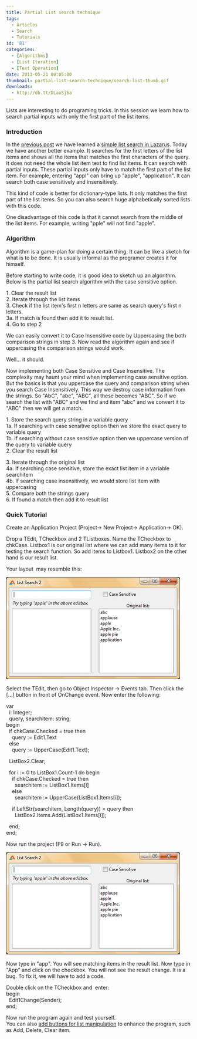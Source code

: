 ```yaml
---
title: Partial List search technique
tags:
  - Articles
  - Search
  - Tutorials
id: '81'
categories:
  - [Algorithms]
  - [List Iteration]
  - [Text Operation]
date: 2013-05-21 00:05:00
thumbnail: partial-list-search-technique/search-list-thumb.gif
downloads:
  - http://db.tt/DLaoSjba
---
```


Lists are interesting to do programing tricks. In this session we learn how to search partial inputs with only the first part of the list items.
<!-- more -->
  
  

### Introduction

In the [previous post](http://lazplanet.blogspot.com/2013_05_01_archive.html) we have learned a [simple list search in Lazarus](http://lazplanet.blogspot.com/2013/05/simple-list-search-program.html). Today we have another better example. It searches for the first letters of the list items and shows all the items that matches the first characters of the query. It does not need the whole list item text to find list items. It can search with partial inputs. These partial inputs only have to match the first part of the list item. For example, entering "appl" can bring up "apple", "application". It can search both case sensitively and insensitively.  
  
This kind of code is better for dictionary-type lists. It only matches the first part of the list items. So you can also search huge alphabetically sorted lists with this code.  
  
One disadvantage of this code is that it cannot search from the middle of the list items. For example, writing "pple" will not find "apple".  
  

### Algorithm

Algorithm is a game-plan for doing a certain thing. It can be like a sketch for what is to be done. It is usually informal as the programer creates it for himself.  
  
Before starting to write code, it is good idea to sketch up an algorithm. Below is the partial list search algorithm with the case sensitive option.  
  
1\. Clear the result list  
2\. Iterate through the list items  
3\. Check if the list item's first n letters are same as search query's first n letters.  
3a. If match is found then add it to result list.  
4\. Go to step 2  
  
We can easily convert it to Case Insensitive code by Uppercasing the both comparison strings in step 3. Now read the algorithm again and see if uppercasing the comparison strings would work.  
  
Well... it should.  
  
Now implementing both Case Sensitive and Case Insensitive. The complexity may haunt your mind when implementing case sensitive option. But the basics is that you uppercase the query and comparison string when you search Case Insensitively. This way we destroy case information from the strings. So "AbC", "abc", "ABC", all these becomes "ABC". So if we search the list with "ABC" and we find and item "abc" and we convert it to "ABC" then we will get a match.  
  
1\. Store the search query string in a variable query  
1a. If searching with case sensitive option then we store the exact query to variable query  
1b. If searching without case sensitive option then we uppercase version of the query to variable query  
2\. Clear the result list  
  
3\. Iterate through the original list  
4a. If searching case sensitive, store the exact list item in a variable searchitem  
4b. If searching case insensitively, we would store list item with uppercasing  
5\. Compare both the strings query  
6\. If found a match then add it to result list  
  

### Quick Tutorial

Create an Application Project (Project-> New Project-> Application-> OK).  
  
Drop a TEdit, TCheckbox and 2 TListboxes. Name the TCheckbox to chkCase. Listbox1 is our original list where we can add many items to it for testing the search function. So add items to Listbox1. Listbox2 on the other hand is our result list.  
  
Your layout  may resemble this:  
  

![Partial list search program in Lazarus](partial-list-search-technique/partial-list-search-lazarus.gif "Partial list search program in Lazarus")

  
Select the TEdit, then go to Object Inspector -> Events tab. Then click the \[...\] button in front of OnChange event. Now enter the following:  
  
var  
  i: Integer;  
  query, searchitem: string;  
begin  
  if chkCase.Checked = true then  
    query := Edit1.Text  
  else  
    query := UpperCase(Edit1.Text);  
  
  ListBox2.Clear;  
  
  for i := 0 to ListBox1.Count-1 do begin  
    if chkCase.Checked = true then  
      searchitem := ListBox1.Items\[i\]  
    else  
      searchitem := UpperCase(ListBox1.Items\[i\]);  
  
    if LeftStr(searchitem, Length(query)) = query then  
      ListBox2.Items.Add(ListBox1.Items\[i\]);  
  
  end;  
end;  
  
Now run the project (F9 or Run -> Run).  
  

![Partial list search program with case senstive option in Lazarus](partial-list-search-technique/partial-list-search-lazarus.gif "Partial list search program with case senstive option in Lazarus")

  
Now type in "app". You will see matching items in the result list. Now type in "App" and click on the checkbox. You will not see the result change. It is a bug. To fix it, we will have to add a code.  
  
Double click on the TCheckbox and  enter:  
begin  
  Edit1Change(Sender);  
end;  
  
Now run the program again and test yourself.  
You can also [add buttons for list manipulation](http://lazplanet.blogspot.com/2013/05/how-to-add-delete-clear-items-of-listbox.html) to enhance the program, such as Add, Delete, Clear item.  
